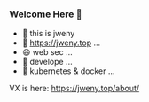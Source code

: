 ### Welcome Here 👋

- 🔭 this is jweny
- 🌱 https://jweny.top ...
- 😄 web sec ...
- 💬 develope ...
- 👻 kubernetes & docker ...

VX is here: https://jweny.top/about/
